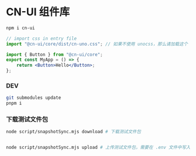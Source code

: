 # CN-UI 组件库

```sh
npm i cn-ui
```

```jsx
// import css in entry file
import "@cn-ui/core/dist/cn-uno.css"; // 如果不使用 unocss，那么请加载这个

import { Button } from "@cn-ui/core";
export const MyApp = () => {
    return <Button>Hello</Button>;
};
```

### DEV

```sh
git submodules update
pnpm i
```


### 下载测试文件包

```sh
node script/snapshotSync.mjs download # 下载测试文件包


node script/snapshotSync.mjs upload # 上传测试文件包，需要在 .env 文件中写入 UPLOAD_TOKEN=

```